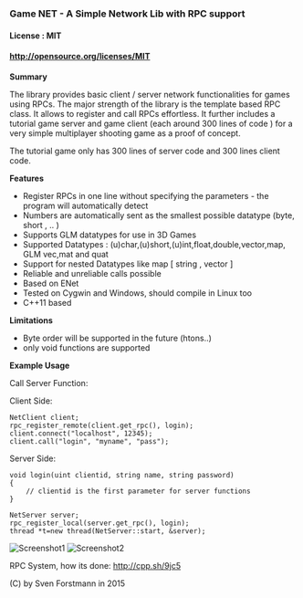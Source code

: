 ### Game NET - A Simple Network Lib with RPC support

#### License : MIT
#### http://opensource.org/licenses/MIT

**Summary** 

The library provides basic client / server network functionalities for games using RPCs. The major strength of the library is the template based RPC class. It allows to register and call RPCs effortless. It further includes a tutorial game server and game client (each around 300  lines of code ) for a very simple multiplayer shooting game as a proof of concept.

The tutorial game only has 300 lines of server code and 300 lines client code.

**Features**

* Register RPCs in one line without specifying the parameters - the program will automatically detect
* Numbers are automatically sent as the smallest possible datatype (byte, short , .. )
* Supports GLM datatypes for use in 3D Games
* Supported Datatypes : (u)char,(u)short,(u)int,float,double,vector,map, GLM vec,mat and quat
* Support for nested Datatypes like map [ string , vector ]
* Reliable and unreliable calls possible
* Based on ENet
* Tested on Cygwin and Windows, should compile in Linux too
* C++11 based 

**Limitations**

* Byte order will be supported in the future (htons..)
* only void functions are supported

**Example Usage**

Call Server Function:

Client Side:

    NetClient client;
    rpc_register_remote(client.get_rpc(), login);
    client.connect("localhost", 12345);
    client.call("login", "myname", "pass");

Server Side:

    void login(uint clientid, string name, string password)
    {
        // clientid is the first parameter for server functions
    }
    
    NetServer server;
    rpc_register_local(server.get_rpc(), login);
    thread *t=new thread(NetServer::start, &server);
    

![Screenshot1](https://github.com/sp4cerat/Game-NET/blob/master/screenshots/game.png?raw=true)
![Screenshot2](https://github.com/sp4cerat/Game-NET/blob/master/screenshots/lobby.png?raw=true)

RPC System, how its done: http://cpp.sh/9jc5

(C) by Sven Forstmann in 2015
